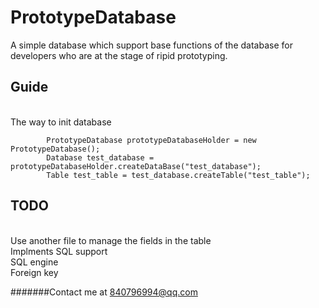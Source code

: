 # PrototypeDatabase
A simple database which support base functions of the database for developers who are at the stage of ripid prototyping.

Guide
-------

<br> The way to init database
```
        PrototypeDatabase prototypeDatabaseHolder = new PrototypeDatabase();
        Database test_database = prototypeDatabaseHolder.createDataBase("test_database");
        Table test_table = test_database.createTable("test_table");
```

TODO
--------

<br>Use another file to manage the fields in the table
<br>Implments SQL support
<br>SQL engine
<br>Foreign key

#######Contact me at 840796994@qq.com
